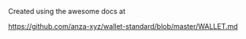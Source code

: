 Created using the awesome docs at

https://github.com/anza-xyz/wallet-standard/blob/master/WALLET.md

